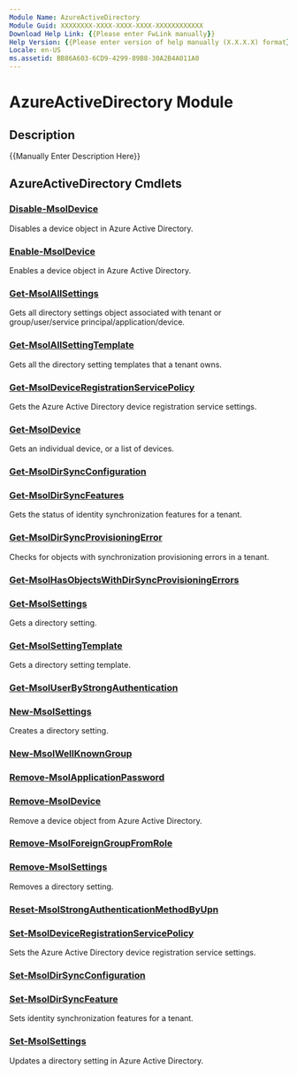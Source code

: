 ```yaml
---
Module Name: AzureActiveDirectory
Module Guid: XXXXXXXX-XXXX-XXXX-XXXX-XXXXXXXXXXXX
Download Help Link: {{Please enter FwLink manually}}
Help Version: {{Please enter version of help manually (X.X.X.X) format}}
Locale: en-US
ms.assetid: BB86A603-6CD9-4299-89B8-30A2B4A011A0
---
```


# AzureActiveDirectory Module
## Description
{{Manually Enter Description Here}}

## AzureActiveDirectory Cmdlets
### [Disable-MsolDevice](./Disable-MsolDevice.md)
Disables a device object in Azure Active Directory.


### [Enable-MsolDevice](./Enable-MsolDevice.md)
Enables a device object in Azure Active Directory.


### [Get-MsolAllSettings](./Get-MsolAllSettings.md)
Gets all directory settings object associated with tenant or group/user/service principal/application/device.


### [Get-MsolAllSettingTemplate](./Get-MsolAllSettingTemplate.md)
Gets all the directory setting templates that a tenant owns.


### [Get-MsolDeviceRegistrationServicePolicy](./Get-MsolDeviceRegistrationServicePolicy.md)
Gets the Azure Active Directory device registration service settings.


### [Get-MsolDevice](./Get-MsolDevice.md)
Gets an individual device, or a list of devices.


### [Get-MsolDirSyncConfiguration](./Get-MsolDirSyncConfiguration.md)



### [Get-MsolDirSyncFeatures](./Get-MsolDirSyncFeatures.md)
Gets the status of identity synchronization features for a tenant.


### [Get-MsolDirSyncProvisioningError](./Get-MsolDirSyncProvisioningError.md)
Checks for objects with synchronization provisioning errors in a tenant.


### [Get-MsolHasObjectsWithDirSyncProvisioningErrors](./Get-MsolHasObjectsWithDirSyncProvisioningErrors.md)



### [Get-MsolSettings](./Get-MsolSettings.md)
Gets a directory setting.


### [Get-MsolSettingTemplate](./Get-MsolSettingTemplate.md)
Gets a directory setting template.


### [Get-MsolUserByStrongAuthentication](./Get-MsolUserByStrongAuthentication.md)



### [New-MsolSettings](./New-MsolSettings.md)
Creates a directory setting.


### [New-MsolWellKnownGroup](./New-MsolWellKnownGroup.md)



### [Remove-MsolApplicationPassword](./Remove-MsolApplicationPassword.md)



### [Remove-MsolDevice](./Remove-MsolDevice.md)
Remove a device object from Azure Active Directory.


### [Remove-MsolForeignGroupFromRole](./Remove-MsolForeignGroupFromRole.md)



### [Remove-MsolSettings](./Remove-MsolSettings.md)
Removes a directory setting.


### [Reset-MsolStrongAuthenticationMethodByUpn](./Reset-MsolStrongAuthenticationMethodByUpn.md)



### [Set-MsolDeviceRegistrationServicePolicy](./Set-MsolDeviceRegistrationServicePolicy.md)
Sets the Azure Active Directory device registration service settings.


### [Set-MsolDirSyncConfiguration](./Set-MsolDirSyncConfiguration.md)



### [Set-MsolDirSyncFeature](./Set-MsolDirSyncFeature.md)
Sets identity synchronization features for a tenant.


### [Set-MsolSettings](./Set-MsolSettings.md)
Updates a directory setting in Azure Active Directory.



